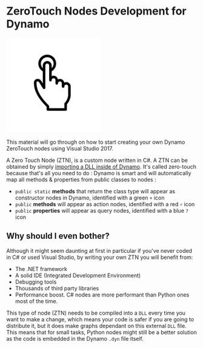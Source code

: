 # ZeroTouch Nodes Development for Dynamo

![ZT Icon](assets/00-ZT-icon.png)

This material will go through on how to start creating your own Dynamo ZeroTouch nodes using Visual Studio 2017.

A Zero Touch Node (ZTN), is a custom node written in C#. A ZTN can be obtained by simply [importing a DLL inside of Dynamo](http://dynamoprimer.com/en/10_Packages/10-5_Zero-Touch.html). It's called zero-touch because that's all you need to do : Dynamo is smart and will automatically map all methods & properties from public classes to nodes :
- `public static` **methods** that return the class type will appear as constructor nodes in Dynamo, identified with a green `+` icon
- `public` **methods** will appear as action nodes, identified with a red `⚡` icon
- `public` **properties** will appear as query nodes, identified with a blue `?` icon

## Why should I even bother?

Although it might seem daunting at first in particular if you've never coded in C# or used Visual Studio, by writing your own ZTN you will benefit from:

- The .NET framework
- A solid IDE (Integrated Development Environment)
- Debugging tools
- Thousands of third party libraries
- Performance boost. C# nodes are more performant than Python ones most of the time. 

This type of node (ZTN) needs to be compiled into a `DLL` every time you want to make a change, which means your code is safer if you are going to distribute it, but it does make graphs dependant on this external `DLL` file. This means that for small tasks, Python nodes might still be a better solution as the code is embedded in the Dynamo `.dyn` file itself.

